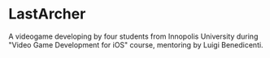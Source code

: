 # LastArcher
A videogame developing by four students from Innopolis University during "Video Game Development for iOS" course, mentoring by Luigi Benedicenti.
